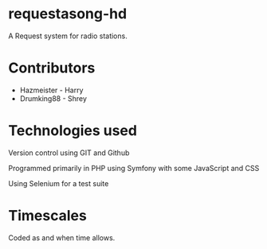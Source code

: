 # requestasong-hd
A Request system for radio stations.

# Contributors

* Hazmeister - Harry
* Drumking88 - Shrey

# Technologies used

Version control using GIT and Github

Programmed primarily in PHP using Symfony with some JavaScript and CSS

Using Selenium for a test suite

# Timescales

Coded as and when time allows. 
